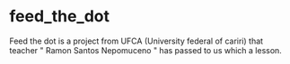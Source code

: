 # feed_the_dot
Feed the dot is a project from UFCA (University federal of cariri) that teacher " Ramon Santos Nepomuceno " has passed to us which a lesson. 
